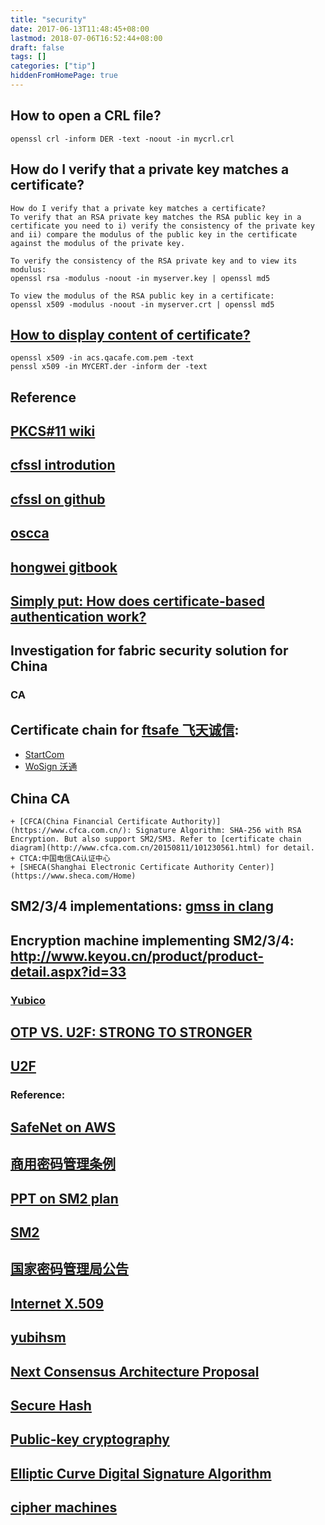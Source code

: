 ```yaml
---
title: "security"
date: 2017-06-13T11:48:45+08:00
lastmod: 2018-07-06T16:52:44+08:00
draft: false
tags: []
categories: ["tip"]
hiddenFromHomePage: true
---
```



## How to open a CRL file?
```
openssl crl -inform DER -text -noout -in mycrl.crl
```
## How do I verify that a private key matches a certificate?
```
How do I verify that a private key matches a certificate?
To verify that an RSA private key matches the RSA public key in a certificate you need to i) verify the consistency of the private key and ii) compare the modulus of the public key in the certificate against the modulus of the private key.

To verify the consistency of the RSA private key and to view its modulus:
openssl rsa -modulus -noout -in myserver.key | openssl md5

To view the modulus of the RSA public key in a certificate:
openssl x509 -modulus -noout -in myserver.crt | openssl md5
```
## [How to display content of certificate?](http://support.qacafe.com/knowledge-base/how-do-i-display-the-contents-of-a-ssl-certificate/)
```
openssl x509 -in acs.qacafe.com.pem -text
penssl x509 -in MYCERT.der -inform der -text
```


## Reference
## [PKCS#11 wiki](https://en.wikipedia.org/wiki/PKCS_11)
## [cfssl introdution](https://blog.cloudflare.com/introducing-cfssl/)
## [cfssl on github](https://github.com/cloudflare/cfssl)
## [oscca](http://www.oscca.gov.cn/#)
## [hongwei gitbook](https://hongweigithub.gitbooks.io/adc-book/content/verifone-apisdk/sm.html)
## [Simply put: How does certificate-based authentication work?](http://www.networkworld.com/article/2226498/infrastructure-management/simply-put-how-does-certificate-based-authentication-work.html)


## Investigation for fabric security solution for China
### CA
## Certificate chain for [ftsafe 飞天诚信](https://www.ftsafe.com.cn/): 
  + [StartCom](https://www.startssl.com/AboutUS)
  + [WoSign 沃通](https://www.wosign.com/)

## China CA
    + [CFCA(China Financial Certificate Authority)](https://www.cfca.com.cn/): Signature Algorithm: SHA-256 with RSA Encryption. But also support SM2/SM3. Refer to [certificate chain diagram](http://www.cfca.com.cn/20150811/101230561.html) for detail.
    + CTCA:中国电信CA认证中心
    + [SHECA(Shanghai Electronic Certificate Authority Center)](https://www.sheca.com/Home)

## SM2/3/4 implementations: [gmss in clang](http://gmssl.org/A)
## Encryption machine implementing SM2/3/4: http://www.keyou.cn/product/product-detail.aspx?id=33


### [Yubico](https://www.yubico.com/)
## [OTP VS. U2F: STRONG TO STRONGER ](https://www.yubico.com/2016/02/otp-vs-u2f-strong-to-stronger/)
## [U2F](https://en.wikipedia.org/wiki/Universal_2nd_Factor)

### Reference:
## [SafeNet on AWS](http://www.secdoctor.com/html/hyxx/26050.html)
## [商用密码管理条例](http://www.oscca.gov.cn/News/200512/News_1053.htm)
## [PPT on SM2 plan](https://www.ietf.org/proceedings/87/slides/slides-87-cfrg-2.pdf)
## [SM2](http://www.oscca.gov.cn/News/201012/News_1198.htm)
## [国家密码管理局公告](http://www.oscca.gov.cn/News/201204/News_1228.htm)
## [Internet X.509](https://tools.ietf.org/html/rfc5280#section-4.2.1.3)
## [yubihsm](https://www.yubico.com/products/yubihsm/)
## [Next Consensus Architecture Proposal](https://github.com/hyperledger-archives/fabric/wiki/Next-Consensus-Architecture-Proposal)
## [Secure Hash](https://en.wikipedia.org/wiki/Secure_Hash_Algorithm)
## [Public-key cryptography](https://en.wikipedia.org/wiki/Public-key_cryptography)
## [Elliptic Curve Digital Signature Algorithm](https://en.wikipedia.org/wiki/Elliptic_Curve_Digital_Signature_Algorithm)
## [cipher machines](http://ciphermachines.com/)
